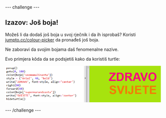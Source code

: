 \--- challenge \---

## Izazov: Još boja!

Možeš li da dodaš još boja u svoj rječnik i da ih isprobaš? Koristi <a href="http://jumpto.cc/colour-picker" target="_blank">jumpto.cc/colour-picker</a> da pronađeš još boja.

Ne zaboravi da svojim bojama daš fenomenalne nazive.

Evo primjera kôda da se podsjetiš kako da koristiš turtle:

![screenshot](images/colourful-challenge1.png)

\--- /challenge \---
